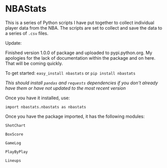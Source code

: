 NBAStats
===

This is a series of Python scripts I have put together to collect individual player data from the NBA. The scripts are set to collect and save the data to a series of `.csv` files.

Update:

Finished version 1.0.0 of package and uploaded to pypi.python.org. My apologies for the lack of documentation within the package and on here.  That will be coming quickly.

To get started:
`easy_install nbastats`
or 
`pip install nbastats`

*This should install `pandas` and `requests` dependencies if you don't already have them or have not updated to the most recent version*

Once you have it installed, use:

`import nbastats.nbastats as nbastats`

Once you have the package imported, it has the following modules:

`ShotChart`

`BoxScore`

`GameLog`

`PlayByPlay`

`Lineups`
